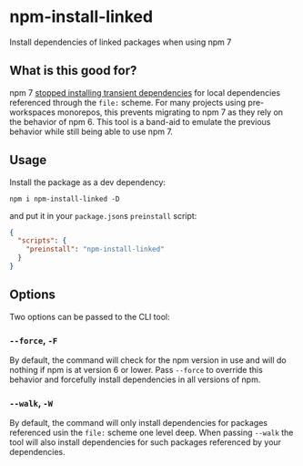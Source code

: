 # npm-install-linked
Install dependencies of linked packages when using npm 7

## What is this good for?

npm 7 [stopped installing transient dependencies][issue] for local dependencies referenced through the `file:` scheme.
For many projects using pre-workspaces monorepos, this prevents migrating to npm 7 as they rely on the behavior of npm 6.
This tool is a band-aid to emulate the previous behavior while still being able to use npm 7.

[issue]: https://github.com/npm/cli/issues/2339

## Usage

Install the package as a dev dependency:

```
npm i npm-install-linked -D
```

and put it in your `package.json`s `preinstall` script:

```json
{
  "scripts": {
    "preinstall": "npm-install-linked"
  }
}
```

## Options

Two options can be passed to the CLI tool:

### `--force`, `-F`

By default, the command will check for the npm version in use and will do nothing if npm is at version 6 or lower.
Pass `--force` to override this behavior and forcefully install dependencies in all versions of npm.

### `--walk`, `-W`

By default, the command will only install dependencies for packages referenced usin the `file:` scheme one level deep.
When passing `--walk` the tool will also install dependencies for such packages referenced by your dependencies.

